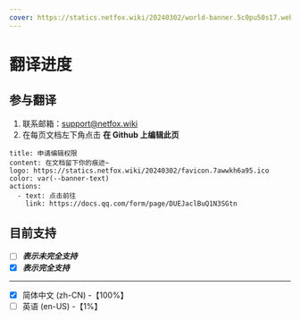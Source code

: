 ```yaml
---
cover: https://statics.netfox.wiki/20240302/world-banner.5c0pu50s17.webp
---
```


# 翻译进度

## 参与翻译

1. 联系邮箱：<support@netfox.wiki>
2. 在每页文档左下角点击 **在 Github 上编辑此页**

```component VPBanner
title: 申请编辑权限
content: 在文档留下你的痕迹~
logo: https://statics.netfox.wiki/20240302/favicon.7awwkh6a95.ico
color: var(--banner-text)
actions:
  - text: 点击前往
    link: https://docs.qq.com/form/page/DUEJaclBuQ1N3SGtn
```

## 目前支持

- [ ] ***表示未完全支持***
- [x] ***表示完全支持***

---

- [x] 简体中文 (zh-CN) -【100%】
- [ ] 英语 (en-US) -【1%】
